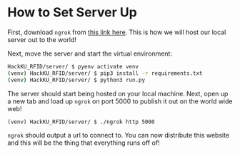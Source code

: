 # How to Set Server Up

First, download `ngrok` from [this link here](https://dashboard.ngrok.com/get-started). This is how we will host our local server out to the world!

Next, move the server and start the virtual environment:

```bash
HackKU_RFID/server/ $ pyenv activate venv
(venv) HackKU_RFID/server/ $ pip3 install -r requirements.txt
(venv) HackKU_RFID/server/ $ python3 run.py
```

The server should start being hosted on your local machine. Next, open up a new tab and load up `ngrok` on port 5000 to publish it out on the world wide web!

```
(venv) HackKU_RFID/server/ $ ./ngrok http 5000
```

`ngrok` should output a url to connect to. You can now distribute this website and this will be the thing that everything runs off of!